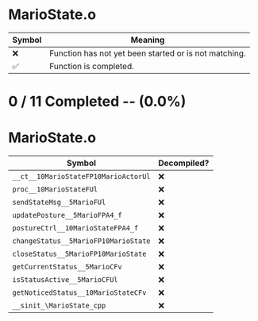 # MarioState.o
| Symbol | Meaning 
| ------------- | ------------- 
| :x: | Function has not yet been started or is not matching. 
| :white_check_mark: | Function is completed. 


# 0 / 11 Completed -- (0.0%)
# MarioState.o
| Symbol | Decompiled? |
| ------------- | ------------- |
| `__ct__10MarioStateFP10MarioActorUl` | :x: |
| `proc__10MarioStateFUl` | :x: |
| `sendStateMsg__5MarioFUl` | :x: |
| `updatePosture__5MarioFPA4_f` | :x: |
| `postureCtrl__10MarioStateFPA4_f` | :x: |
| `changeStatus__5MarioFP10MarioState` | :x: |
| `closeStatus__5MarioFP10MarioState` | :x: |
| `getCurrentStatus__5MarioCFv` | :x: |
| `isStatusActive__5MarioCFUl` | :x: |
| `getNoticedStatus__10MarioStateCFv` | :x: |
| `__sinit_\MarioState_cpp` | :x: |
